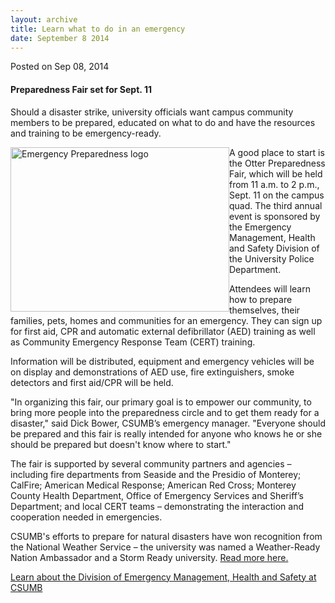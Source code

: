 ```yaml
---
layout: archive
title: Learn what to do in an emergency
date: September 8 2014
---
```





<span class="date">Posted on Sep 08, 2014    </span>
<h4>Preparedness Fair set for Sept. 11</h4>
<p>Should a disaster strike, university officials want campus
community members to be prepared, educated on what to do and have
the resources and training to be emergency-ready.</p>
<p><img alt="Emergency Preparedness logo" src="http://news.csumb.edu/sites/default/files/65/attachments/news/images/ready_reg.jpg" style="float:left; width:350px; height:263px">A good place to
start is the Otter Preparedness Fair, which will be held from 11
a.m. to 2 p.m., Sept. 11 on the campus quad. The third annual event
is sponsored by the Emergency Management, Health and Safety
Division of the University Police Department.</img></p>
<p>Attendees will learn how to prepare themselves, their families,
pets, homes and communities for an emergency. They can sign up for
first aid, CPR and automatic external defibrillator (AED) training
as well as Community Emergency Response Team (CERT) training.</p>
<p>Information will be distributed, equipment and emergency
vehicles will be on display and demonstrations of AED use, fire
extinguishers, smoke detectors and first aid/CPR will be held.</p>
<p>&quot;In organizing this fair, our primary goal is to empower our
community, to bring more people into the preparedness circle and to
get them ready for a disaster,&quot; said Dick Bower, CSUMB&#x2019;s emergency
manager. &quot;Everyone should be prepared and this fair is really
intended for anyone who knows he or she should be prepared but
doesn&apos;t know where to start.&quot;</p>
<p>The fair is supported by several community partners and agencies
&#x2013; including fire departments from Seaside and the Presidio of
Monterey; CalFire; American Medical Response; American Red Cross;
Monterey County Health Department, Office of Emergency Services and
Sheriff&#x2019;s Department; and local CERT teams &#x2013; demonstrating the
interaction and cooperation needed in emergencies.</p>
<p>CSUMB&apos;s efforts to prepare for natural disasters have won
recognition from the National Weather Service &#x2013; the university was
named a Weather-Ready Nation Ambassador and a Storm Ready
university. <a href="../../jun/26/csumb-recognized-preparedness-efforts.html" rel="nofollow">Read more here.</a></p>
<p><a href="http://police.csumb.edu/emergency-management" rel="nofollow">Learn about the Division of Emergency Management, Health
and Safety at CSUMB</a></p>
<p><br>
&#xA0;</br></p>





